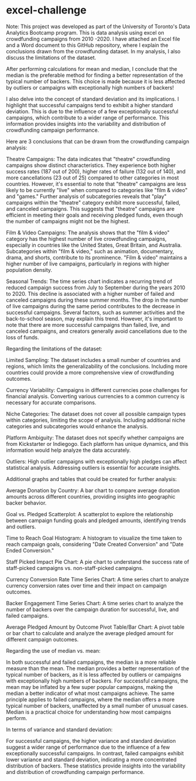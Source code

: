# excel-challenge
Note: This project was developed as part of the University of Toronto's Data Analytics Bootcamp program.
This is data analysis using excel on crowdfunding campaigns from 2010 -2020. I have attached an Excel file and a Word document to this GitHub repository, where I explain the conclusions drawn from the crowdfunding dataset. In my analysis, I also discuss the limitations of the dataset.

After performing calculations for mean and median, I conclude that the median is the preferable method for finding a better representation of the typical number of backers. This choice is made because it is less affected by outliers or campaigns with exceptionally high numbers of backers!

I also delve into the concept of standard deviation and its implications. I highlight that successful campaigns tend to exhibit a higher standard deviation. This is due to the influence of a few exceptionally successful campaigns, which contribute to a wider range of performance. This information provides insights into the variability and distribution of crowdfunding campaign performance.

Here are 3 conclusions that can be drawn from the crowdfunding campaign analysis:

Theatre Campaigns: The data indicates that "theatre" crowdfunding campaigns show distinct characteristics. They experience both higher success rates (187 out of 200), higher rates of failure (132 out of 140), and more cancellations (23 out of 25) compared to other categories in most countries. However, it's essential to note that "theatre" campaigns are less likely to be currently "live" when compared to categories like "film & video" and "games." Further analysis of subcategories reveals that "play" campaigns within the "theatre" category exhibit more successful, failed, and canceled campaigns. This suggests that "theatre" campaigns are efficient in meeting their goals and receiving pledged funds, even though the number of campaigns might not be the highest.

Film & Video Campaigns: The analysis shows that the "film & video" category has the highest number of live crowdfunding campaigns, especially in countries like the United States, Great Britain, and Australia. Subcategories within "film & video," such as animation, documentary, drama, and shorts, contribute to its prominence. "Film & video" maintains a higher number of live campaigns, particularly in regions with higher population density.

Seasonal Trends: The time series chart indicates a recurring trend of reduced campaign success from July to September during the years 2010 to 2020. This decline is associated with a higher number of failed and canceled campaigns during these summer months. The drop in the number of live campaigns during the same period contributes to the decrease in successful campaigns. Several factors, such as summer activities and the back-to-school season, may explain this trend. However, it's important to note that there are more successful campaigns than failed, live, and canceled campaigns, and creators generally avoid cancellations due to the loss of funds.

Regarding the limitations of the dataset:

Limited Sampling: The dataset includes a small number of countries and regions, which limits the generalizability of the conclusions. Including more countries could provide a more comprehensive view of crowdfunding outcomes.

Currency Variability: Campaigns in different currencies pose challenges for financial analysis. Converting various currencies to a common currency is necessary for accurate comparisons.

Niche Categories: The dataset does not cover all possible campaign types within categories, limiting the scope of analysis. Including additional niche categories and subcategories would enhance the analysis.

Platform Ambiguity: The dataset does not specify whether campaigns are from Kickstarter or Indiegogo. Each platform has unique dynamics, and this information would help analyze the data accurately.

Outliers: High outlier campaigns with exceptionally high pledges can affect statistical analysis. Addressing outliers is essential for accurate insights.

Additional graphs and tables that could be created for further analysis:

Average Donation by Country: A bar chart to compare average donation amounts across different countries, providing insights into geographic backer behavior.

Goal vs. Pledged Scatterplot: A scatterplot to explore the relationship between campaign funding goals and pledged amounts, identifying trends and outliers.

Time to Reach Goal Histogram: A histogram to visualize the time taken to reach campaign goals, considering "Date Created Conversion" and "Date Ended Conversion."

Staff Picked Impact Pie Chart: A pie chart to understand the success rate of staff-picked campaigns vs. non-staff-picked campaigns.

Currency Conversion Rate Time Series Chart: A time series chart to analyze currency conversion rates over time and their impact on campaign outcomes.

Backer Engagement Time Series Chart: A time series chart to analyze the number of backers over the campaign duration for successful, live, and failed campaigns.

Average Pledged Amount by Outcome Pivot Table/Bar Chart: A pivot table or bar chart to calculate and analyze the average pledged amount for different campaign outcomes.

Regarding the use of median vs. mean:

In both successful and failed campaigns, the median is a more reliable measure than the mean. The median provides a better representation of the typical number of backers, as it is less affected by outliers or campaigns with exceptionally high numbers of backers. For successful campaigns, the mean may be inflated by a few super popular campaigns, making the median a better indicator of what most campaigns achieve. The same principle applies to failed campaigns, where the median offers a more typical number of backers, unaffected by a small number of unusual cases. Median is a practical choice for understanding how most campaigns perform.

In terms of variance and standard deviation:

For successful campaigns, the higher variance and standard deviation suggest a wider range of performance due to the influence of a few exceptionally successful campaigns. In contrast, failed campaigns exhibit lower variance and standard deviation, indicating a more concentrated distribution of backers. These statistics provide insights into the variability and distribution of crowdfunding campaign performance.





